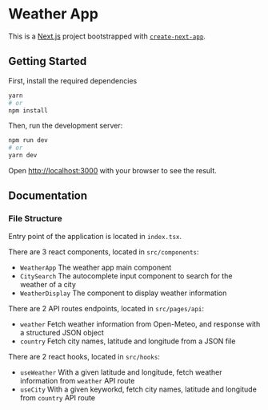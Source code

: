 # Weather App

This is a [Next.js](https://nextjs.org/) project bootstrapped with [`create-next-app`](https://github.com/vercel/next.js/tree/canary/packages/create-next-app).

## Getting Started

First, install the required dependencies

```bash
yarn
# or
npm install
```

Then, run the development server:

```bash
npm run dev
# or
yarn dev
```

Open [http://localhost:3000](http://localhost:3000) with your browser to see the result.

## Documentation

### File Structure

Entry point of the application is located in `index.tsx`.

There are 3 react components, located in `src/components`:

- `WeatherApp` The weather app main component
- `CitySearch` The autocomplete input component to search for the weather of a city
- `WeatherDisplay` The component to display weather information

There are 2 API routes endpoints, located in `src/pages/api`:

- `weather` Fetch weather information from Open-Meteo, and response with a structured JSON object
- `country` Fetch city names, latitude and longitude from a JSON file

There are 2 react hooks, located in `src/hooks`:

- `useWeather` With a given latitude and longitude, fetch weather information from `weather` API route
- `useCity` With a given keyworkd, fetch city names, latitude and longitude from `country` API route
